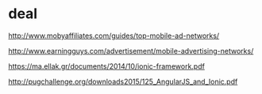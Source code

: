 # deal
http://www.mobyaffiliates.com/guides/top-mobile-ad-networks/

http://www.earningguys.com/advertisement/mobile-advertising-networks/

https://ma.ellak.gr/documents/2014/10/ionic-framework.pdf

http://pugchallenge.org/downloads2015/125_AngularJS_and_Ionic.pdf
